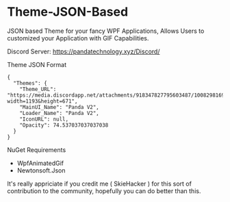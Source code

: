 # Theme-JSON-Based
JSON based Theme for your fancy WPF Applications, Allows Users to customized your Application with GIF Capabilities.

Discord Server: https://pandatechnology.xyz/Discord/

Theme JSON Format 
```
{
  "Themes": {
    "Theme_URL": "https://media.discordapp.net/attachments/918347827795603487/1008298169584603166/unknown.png?width=1193&height=671",
    "MainUI_Name": "Panda V2",
    "Loader_Name": "Panda V2",
    "IconURL": null,
    "Opacity": 74.537037037037038
  }
}
```

NuGet Requirements

* WpfAnimatedGif
* Newtonsoft.Json

It's really appriciate if you credit me ( SkieHacker ) for this sort of contribution to the community, 
hopefully you can do better than this.

